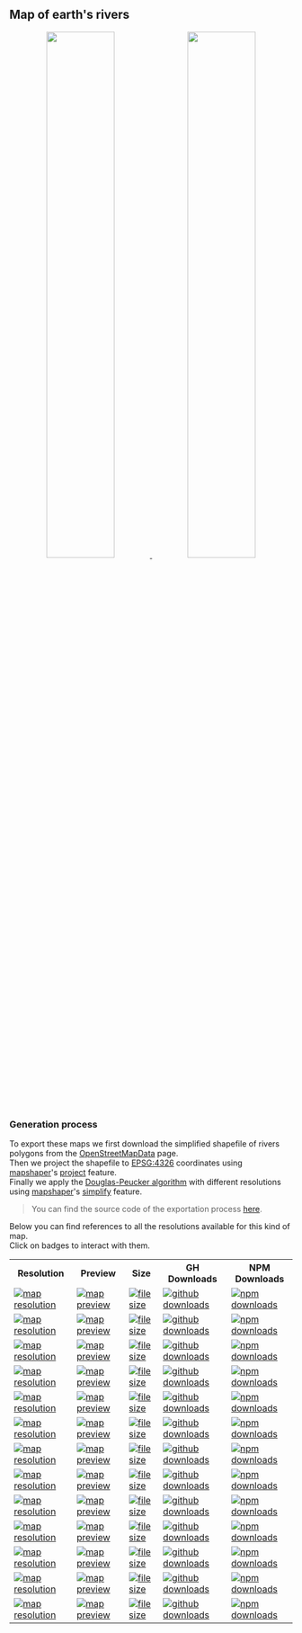 ## Map of earth's rivers
<p align="center">
  <a alt="see earth-rivers on mapshaper" href="http://mapshaper.org/?files=https://cdn.rawgit.com/simonepri/geo-maps/master/previews/earth-rivers.geo.json">
    <img src="https://raw.githubusercontent.com/simonepri/geo-maps/master/media/geo-maps-earth-rivers-shape.png" width ="49%"/>
  </a>
  <a alt="see earth-rivers on geojson.io" href="http://geojson.io/#data=data:text/x-url,https://cdn.rawgit.com/simonepri/geo-maps/master/previews/earth-rivers.geo.json">
    <img src="https://raw.githubusercontent.com/simonepri/geo-maps/master/media/geo-maps-earth-rivers-hover.png" width ="49%"/>
  </a>
</p>

### Generation process
To export these maps we first download the simplified shapefile of rivers polygons from the [OpenStreetMapData](http://openstreetmapdata.com/data/water-reduced-polygons) page.  
Then we project the shapefile to [EPSG:4326](http://spatialreference.org/ref/epsg/wgs-84/) coordinates using [mapshaper](https://github.com/mbloch/mapshaper)'s [project](https://github.com/mbloch/mapshaper/wiki/Command-Reference#-proj) feature.  
Finally we apply the [Douglas-Peucker algorithm](https://en.wikipedia.org/wiki/Ramer%E2%80%93Douglas%E2%80%93Peucker_algorithm#Algorithm) with different resolutions using [mapshaper](https://github.com/mbloch/mapshaper)'s [simplify](https://github.com/mbloch/mapshaper/wiki/Command-Reference#-simplify) feature.

> You can find the source code of the exportation process [here](gulp/maps/earth-rivers.js).

Below you can find references to all the resolutions available for this kind of map.  
Click on badges to interact with them.

<table>
  <tr>
    <th>Resolution</th>
    <th>Preview</th>
    <th>Size</th>
    <th>GH Downloads</th>
    <th>NPM Downloads</th>
  </tr>

  <tr>
    <td>
      <a href="#earth-rivers">
        <img src="https://img.shields.io/badge/resolution-1m-f1c40f.svg" alt="map resolution"/>
      </a>
    </td>
    <td>
      <a href="http://mapshaper.org/?files=https://unpkg.com/@geo-maps/earth-rivers-1m/map.geo.json">
        <img src="https://img.shields.io/badge/preview-mapshaper-1abc9c.svg" alt="map preview"/>
      </a>
    </td>
    <td>
      <a href="#earth-rivers">
        <img src="http://img.badgesize.io/https://unpkg.com/@geo-maps/earth-rivers-1m/map.geo.json" alt="file size"/>
      </a>
    </td>
    <td>
      <a href="https://github.com/simonepri/geo-maps/releases/download/v0.6.0/earth-rivers-1m.geo.json">
        <img src="https://img.shields.io/github/downloads/simonepri/geo-maps/latest/earth-rivers-1m.geo.json.svg" alt="github downloads"/>
      </a>
    </td>
    <td>
      <a href="https://www.npmjs.com/package/@geo-maps/earth-rivers-1m">
        <img src="https://img.shields.io/npm/dm/@geo-maps/earth-rivers-1m.svg" alt="npm downloads"/>
      </a>
    </td>
  </tr>

  <tr>
    <td>
      <a href="#earth-rivers">
        <img src="https://img.shields.io/badge/resolution-2m5-f1c40f.svg" alt="map resolution"/>
      </a>
    </td>
    <td>
      <a href="http://mapshaper.org/?files=https://unpkg.com/@geo-maps/earth-rivers-2m5/map.geo.json">
        <img src="https://img.shields.io/badge/preview-mapshaper-1abc9c.svg" alt="map preview"/>
      </a>
    </td>
    <td>
      <a href="#earth-rivers">
        <img src="http://img.badgesize.io/https://unpkg.com/@geo-maps/earth-rivers-2m5/map.geo.json" alt="file size"/>
      </a>
    </td>
    <td>
      <a href="https://github.com/simonepri/geo-maps/releases/download/v0.6.0/earth-rivers-2m5.geo.json">
        <img src="https://img.shields.io/github/downloads/simonepri/geo-maps/latest/earth-rivers-2m5.geo.json.svg" alt="github downloads"/>
      </a>
    </td>
    <td>
      <a href="https://www.npmjs.com/package/@geo-maps/earth-rivers-2m5">
        <img src="https://img.shields.io/npm/dm/@geo-maps/earth-rivers-2m5.svg" alt="npm downloads"/>
      </a>
    </td>
  </tr>

  <tr>
    <td>
      <a href="#earth-rivers">
        <img src="https://img.shields.io/badge/resolution-5m-f1c40f.svg" alt="map resolution"/>
      </a>
    </td>
    <td>
      <a href="http://mapshaper.org/?files=https://unpkg.com/@geo-maps/earth-rivers-5m/map.geo.json">
        <img src="https://img.shields.io/badge/preview-mapshaper-1abc9c.svg" alt="map preview"/>
      </a>
    </td>
    <td>
      <a href="#earth-rivers">
        <img src="http://img.badgesize.io/https://unpkg.com/@geo-maps/earth-rivers-5m/map.geo.json" alt="file size"/>
      </a>
    </td>
    <td>
      <a href="https://github.com/simonepri/geo-maps/releases/download/v0.6.0/earth-rivers-5m.geo.json">
        <img src="https://img.shields.io/github/downloads/simonepri/geo-maps/latest/earth-rivers-5m.geo.json.svg" alt="github downloads"/>
      </a>
    </td>
    <td>
      <a href="https://www.npmjs.com/package/@geo-maps/earth-rivers-5m">
        <img src="https://img.shields.io/npm/dm/@geo-maps/earth-rivers-5m.svg" alt="npm downloads"/>
      </a>
    </td>
  </tr>

  <tr>
    <td>
      <a href="#earth-rivers">
        <img src="https://img.shields.io/badge/resolution-10m-f1c40f.svg" alt="map resolution"/>
      </a>
    </td>
    <td>
      <a href="http://mapshaper.org/?files=https://unpkg.com/@geo-maps/earth-rivers-10m/map.geo.json">
        <img src="https://img.shields.io/badge/preview-mapshaper-1abc9c.svg" alt="map preview"/>
      </a>
    </td>
    <td>
      <a href="#earth-rivers">
        <img src="http://img.badgesize.io/https://unpkg.com/@geo-maps/earth-rivers-10m/map.geo.json" alt="file size"/>
      </a>
    </td>
    <td>
      <a href="https://github.com/simonepri/geo-maps/releases/download/v0.6.0/earth-rivers-10m.geo.json">
        <img src="https://img.shields.io/github/downloads/simonepri/geo-maps/latest/earth-rivers-10m.geo.json.svg" alt="github downloads"/>
      </a>
    </td>
    <td>
      <a href="https://www.npmjs.com/package/@geo-maps/earth-rivers-10m">
        <img src="https://img.shields.io/npm/dm/@geo-maps/earth-rivers-10m.svg" alt="npm downloads"/>
      </a>
    </td>
  </tr>

  <tr>
    <td>
      <a href="#earth-rivers">
        <img src="https://img.shields.io/badge/resolution-25m-f1c40f.svg" alt="map resolution"/>
      </a>
    </td>
    <td>
      <a href="http://mapshaper.org/?files=https://unpkg.com/@geo-maps/earth-rivers-25m/map.geo.json">
        <img src="https://img.shields.io/badge/preview-mapshaper-1abc9c.svg" alt="map preview"/>
      </a>
    </td>
    <td>
      <a href="#earth-rivers">
        <img src="http://img.badgesize.io/https://unpkg.com/@geo-maps/earth-rivers-25m/map.geo.json" alt="file size"/>
      </a>
    </td>
    <td>
      <a href="https://github.com/simonepri/geo-maps/releases/download/v0.6.0/earth-rivers-25m.geo.json">
        <img src="https://img.shields.io/github/downloads/simonepri/geo-maps/latest/earth-rivers-25m.geo.json.svg" alt="github downloads"/>
      </a>
    </td>
    <td>
      <a href="https://www.npmjs.com/package/@geo-maps/earth-rivers-25m">
        <img src="https://img.shields.io/npm/dm/@geo-maps/earth-rivers-25m.svg" alt="npm downloads"/>
      </a>
    </td>
  </tr>

  <tr>
    <td>
      <a href="#earth-rivers">
        <img src="https://img.shields.io/badge/resolution-50m-f1c40f.svg" alt="map resolution"/>
      </a>
    </td>
    <td>
      <a href="http://mapshaper.org/?files=https://unpkg.com/@geo-maps/earth-rivers-50m/map.geo.json">
        <img src="https://img.shields.io/badge/preview-mapshaper-1abc9c.svg" alt="map preview"/>
      </a>
    </td>
    <td>
      <a href="#earth-rivers">
        <img src="http://img.badgesize.io/https://unpkg.com/@geo-maps/earth-rivers-50m/map.geo.json" alt="file size"/>
      </a>
    </td>
    <td>
      <a href="https://github.com/simonepri/geo-maps/releases/download/v0.6.0/earth-rivers-50m.geo.json">
        <img src="https://img.shields.io/github/downloads/simonepri/geo-maps/latest/earth-rivers-50m.geo.json.svg" alt="github downloads"/>
      </a>
    </td>
    <td>
      <a href="https://www.npmjs.com/package/@geo-maps/earth-rivers-50m">
        <img src="https://img.shields.io/npm/dm/@geo-maps/earth-rivers-50m.svg" alt="npm downloads"/>
      </a>
    </td>
  </tr>

  <tr>
    <td>
      <a href="#earth-rivers">
        <img src="https://img.shields.io/badge/resolution-100m-f1c40f.svg" alt="map resolution"/>
      </a>
    </td>
    <td>
      <a href="http://mapshaper.org/?files=https://unpkg.com/@geo-maps/earth-rivers-100m/map.geo.json">
        <img src="https://img.shields.io/badge/preview-mapshaper-1abc9c.svg" alt="map preview"/>
      </a>
    </td>
    <td>
      <a href="#earth-rivers">
        <img src="http://img.badgesize.io/https://unpkg.com/@geo-maps/earth-rivers-100m/map.geo.json" alt="file size"/>
      </a>
    </td>
    <td>
      <a href="https://github.com/simonepri/geo-maps/releases/download/v0.6.0/earth-rivers-100m.geo.json">
        <img src="https://img.shields.io/github/downloads/simonepri/geo-maps/latest/earth-rivers-100m.geo.json.svg" alt="github downloads"/>
      </a>
    </td>
    <td>
      <a href="https://www.npmjs.com/package/@geo-maps/earth-rivers-100m">
        <img src="https://img.shields.io/npm/dm/@geo-maps/earth-rivers-100m.svg" alt="npm downloads"/>
      </a>
    </td>
  </tr>

  <tr>
    <td>
      <a href="#earth-rivers">
        <img src="https://img.shields.io/badge/resolution-250m-f1c40f.svg" alt="map resolution"/>
      </a>
    </td>
    <td>
      <a href="http://mapshaper.org/?files=https://unpkg.com/@geo-maps/earth-rivers-250m/map.geo.json">
        <img src="https://img.shields.io/badge/preview-mapshaper-1abc9c.svg" alt="map preview"/>
      </a>
    </td>
    <td>
      <a href="#earth-rivers">
        <img src="http://img.badgesize.io/https://unpkg.com/@geo-maps/earth-rivers-250m/map.geo.json" alt="file size"/>
      </a>
    </td>
    <td>
      <a href="https://github.com/simonepri/geo-maps/releases/download/v0.6.0/earth-rivers-250m.geo.json">
        <img src="https://img.shields.io/github/downloads/simonepri/geo-maps/latest/earth-rivers-250m.geo.json.svg" alt="github downloads"/>
      </a>
    </td>
    <td>
      <a href="https://www.npmjs.com/package/@geo-maps/earth-rivers-250m">
        <img src="https://img.shields.io/npm/dm/@geo-maps/earth-rivers-250m.svg" alt="npm downloads"/>
      </a>
    </td>
  </tr>

  <tr>
    <td>
      <a href="#earth-rivers">
        <img src="https://img.shields.io/badge/resolution-500m-f1c40f.svg" alt="map resolution"/>
      </a>
    </td>
    <td>
      <a href="http://mapshaper.org/?files=https://unpkg.com/@geo-maps/earth-rivers-500m/map.geo.json">
        <img src="https://img.shields.io/badge/preview-mapshaper-1abc9c.svg" alt="map preview"/>
      </a>
    </td>
    <td>
      <a href="#earth-rivers">
        <img src="http://img.badgesize.io/https://unpkg.com/@geo-maps/earth-rivers-500m/map.geo.json" alt="file size"/>
      </a>
    </td>
    <td>
      <a href="https://github.com/simonepri/geo-maps/releases/download/v0.6.0/earth-rivers-500m.geo.json">
        <img src="https://img.shields.io/github/downloads/simonepri/geo-maps/latest/earth-rivers-500m.geo.json.svg" alt="github downloads"/>
      </a>
    </td>
    <td>
      <a href="https://www.npmjs.com/package/@geo-maps/earth-rivers-500m">
        <img src="https://img.shields.io/npm/dm/@geo-maps/earth-rivers-500m.svg" alt="npm downloads"/>
      </a>
    </td>
  </tr>

  <tr>
    <td>
      <a href="#earth-rivers">
        <img src="https://img.shields.io/badge/resolution-1km-f1c40f.svg" alt="map resolution"/>
      </a>
    </td>
    <td>
      <a href="http://mapshaper.org/?files=https://unpkg.com/@geo-maps/earth-rivers-1km/map.geo.json">
        <img src="https://img.shields.io/badge/preview-mapshaper-1abc9c.svg" alt="map preview"/>
      </a>
    </td>
    <td>
      <a href="#earth-rivers">
        <img src="http://img.badgesize.io/https://unpkg.com/@geo-maps/earth-rivers-1km/map.geo.json" alt="file size"/>
      </a>
    </td>
    <td>
      <a href="https://github.com/simonepri/geo-maps/releases/download/v0.6.0/earth-rivers-1km.geo.json">
        <img src="https://img.shields.io/github/downloads/simonepri/geo-maps/latest/earth-rivers-1km.geo.json.svg" alt="github downloads"/>
      </a>
    </td>
    <td>
      <a href="https://www.npmjs.com/package/@geo-maps/earth-rivers-1km">
        <img src="https://img.shields.io/npm/dm/@geo-maps/earth-rivers-1km.svg" alt="npm downloads"/>
      </a>
    </td>
  </tr>

  <tr>
    <td>
      <a href="#earth-rivers">
        <img src="https://img.shields.io/badge/resolution-2km5-f1c40f.svg" alt="map resolution"/>
      </a>
    </td>
    <td>
      <a href="http://mapshaper.org/?files=https://unpkg.com/@geo-maps/earth-rivers-2km5/map.geo.json">
        <img src="https://img.shields.io/badge/preview-mapshaper-1abc9c.svg" alt="map preview"/>
      </a>
    </td>
    <td>
      <a href="#earth-rivers">
        <img src="http://img.badgesize.io/https://unpkg.com/@geo-maps/earth-rivers-2km5/map.geo.json" alt="file size"/>
      </a>
    </td>
    <td>
      <a href="https://github.com/simonepri/geo-maps/releases/download/v0.6.0/earth-rivers-2km5.geo.json">
        <img src="https://img.shields.io/github/downloads/simonepri/geo-maps/latest/earth-rivers-2km5.geo.json.svg" alt="github downloads"/>
      </a>
    </td>
    <td>
      <a href="https://www.npmjs.com/package/@geo-maps/earth-rivers-2km5">
        <img src="https://img.shields.io/npm/dm/@geo-maps/earth-rivers-2km5.svg" alt="npm downloads"/>
      </a>
    </td>
  </tr>

  <tr>
    <td>
      <a href="#earth-rivers">
        <img src="https://img.shields.io/badge/resolution-5km-f1c40f.svg" alt="map resolution"/>
      </a>
    </td>
    <td>
      <a href="http://mapshaper.org/?files=https://unpkg.com/@geo-maps/earth-rivers-5km/map.geo.json">
        <img src="https://img.shields.io/badge/preview-mapshaper-1abc9c.svg" alt="map preview"/>
      </a>
    </td>
    <td>
      <a href="#earth-rivers">
        <img src="http://img.badgesize.io/https://unpkg.com/@geo-maps/earth-rivers-5km/map.geo.json" alt="file size"/>
      </a>
    </td>
    <td>
      <a href="https://github.com/simonepri/geo-maps/releases/download/v0.6.0/earth-rivers-5km.geo.json">
        <img src="https://img.shields.io/github/downloads/simonepri/geo-maps/latest/earth-rivers-5km.geo.json.svg" alt="github downloads"/>
      </a>
    </td>
    <td>
      <a href="https://www.npmjs.com/package/@geo-maps/earth-rivers-5km">
        <img src="https://img.shields.io/npm/dm/@geo-maps/earth-rivers-5km.svg" alt="npm downloads"/>
      </a>
    </td>
  </tr>

  <tr>
    <td>
      <a href="#earth-rivers">
        <img src="https://img.shields.io/badge/resolution-10km-f1c40f.svg" alt="map resolution"/>
      </a>
    </td>
    <td>
      <a href="http://mapshaper.org/?files=https://unpkg.com/@geo-maps/earth-rivers-10km/map.geo.json">
        <img src="https://img.shields.io/badge/preview-mapshaper-1abc9c.svg" alt="map preview"/>
      </a>
    </td>
    <td>
      <a href="#earth-rivers">
        <img src="http://img.badgesize.io/https://unpkg.com/@geo-maps/earth-rivers-10km/map.geo.json" alt="file size"/>
      </a>
    </td>
    <td>
      <a href="https://github.com/simonepri/geo-maps/releases/download/v0.6.0/earth-rivers-10km.geo.json">
        <img src="https://img.shields.io/github/downloads/simonepri/geo-maps/latest/earth-rivers-10km.geo.json.svg" alt="github downloads"/>
      </a>
    </td>
    <td>
      <a href="https://www.npmjs.com/package/@geo-maps/earth-rivers-10km">
        <img src="https://img.shields.io/npm/dm/@geo-maps/earth-rivers-10km.svg" alt="npm downloads"/>
      </a>
    </td>
  </tr>
</table>
